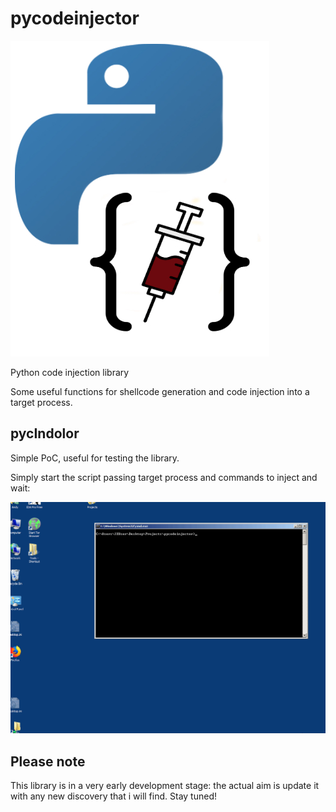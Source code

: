 # pycodeinjector

![pycodeinjectionlogo](media/py-code-injection.jpg "pycodeinjection logo")

Python code injection library

Some useful functions for shellcode generation and code injection into a target process.

## pycIndolor

Simple PoC, useful for testing the library. 

Simply start the script passing target process and commands to inject and wait:

![pycIndolor](media/pycIndolor.gif "pycIndolor")

## Please note

This library is in a very early development stage: the actual aim is update it with any new discovery that i will find. Stay tuned!

